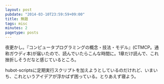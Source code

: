 ```yaml
---
layout: post
pubdate: "2014-03-10T23:59:59+09:00"
title: 無題
tags: misc
minutes: 2
pagetype: posts
---
```

夜更かし。『コンピュータプログラミングの概念・技法・モデル』(CTMCP。通称ガウディ本)が届いたので、読んでいたらこんな時間に。1章だけ読んで、これ挫折しそうだなと感じているところ。

hubot-scriptsに定期実行スクリプトを加えようとしているのだけれど、いまいち、これというアイデアが浮かばず困っている。とりあえず寝よう。
